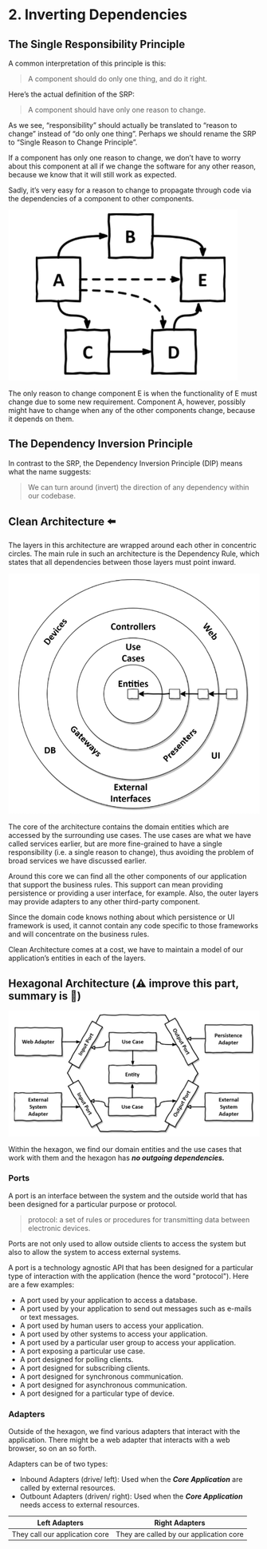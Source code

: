 # 2. Inverting Dependencies

## The Single Responsibility Principle  

A common interpretation of this principle is this:
> A component should do only one thing, and do it right.  

Here’s the actual definition of the SRP:
> A component should have only one reason to change.  

As we see, “responsibility” should actually be translated to “reason to change” instead of “do only one thing”. Perhaps we should rename the SRP to “Single Reason to Change Principle”.  

If a component has only one reason to change, we don’t have to worry about this component at all
if we change the software for any other reason, because we know that it will still work as expected.  

Sadly, it’s very easy for a reason to change to propagate through code via the dependencies of a
component to other components.  

![figure006](./images/figure006.png)  

The only reason to change component E is when the functionality of E must change due to some new requirement. Component A, however, possibly might have to change when any of the other components change, because it depends on them.  

## The Dependency Inversion Principle  

In contrast to the SRP, the Dependency Inversion Principle (DIP) means what the name suggests:  

> We can turn around (invert) the direction of any dependency within our codebase.  

## Clean Architecture  ⬅️

The layers in this architecture are wrapped around each other in concentric circles. The main rule in such an architecture is the Dependency Rule, which states that all dependencies between those layers must point inward.

![figure008](./images/figure008.png)  

The core of the architecture contains the domain entities which are accessed by the surrounding use cases. The use cases are what we have called services earlier, but are more fine-grained to have a single responsibility (i.e. a single reason to change), thus avoiding the problem of broad services we have discussed earlier.  

Around this core we can find all the other components of our application that support the business rules. This support can mean providing persistence or providing a user interface, for example. Also, the outer layers may provide adapters to any other third-party component.  

Since the domain code knows nothing about which persistence or UI framework is used, it cannot contain any code specific to those frameworks and will concentrate on the business rules. 

Clean Architecture comes at a cost, we have to maintain a model of our application’s entities in each of the layers.

## Hexagonal Architecture (⚠️ improve this part, summary is 💩)

![figure009](./images/figure009.png)  

Within the hexagon, we find our domain entities and the use cases that work with them and the hexagon has ***no outgoing dependencies.***  

### Ports  

A port is an interface between the system and the outside world that has been designed for a particular purpose or protocol.

> protocol: a set of rules or procedures for transmitting data between electronic devices.  

Ports are not only used to allow outside clients to access the system but also to allow the system to access external systems.  

A port is a technology agnostic API that has been designed for a particular type of interaction with the application (hence the word "protocol"). Here are a few examples:
- A port used by your application to access a database.
- A port used by your application to send out messages such as e-mails or text messages.
- A port used by human users to access your application.
- A port used by other systems to access your application.
- A port used by a particular user group to access your application.
- A port exposing a particular use case.
- A port designed for polling clients.
- A port designed for subscribing clients.
- A port designed for synchronous communication.
- A port designed for asynchronous communication.
- A port designed for a particular type of device.

### Adapters

Outside of the hexagon, we find various adapters that interact with the application. There might be a web adapter that interacts with a web browser, so on an so forth.  

Adapters can be of two types:
- Inbound Adapters (drive/ left): Used when the ***Core Application*** are called by external resources.
- Outbount Adapters (driven/ right): Used when the ***Core Application*** needs access to external resources.

|          Left Adapters         	|              Right Adapters             	|
|:------------------------------:	|:---------------------------------------:	|
| They call our application core 	| They are called by our application core 	|  

